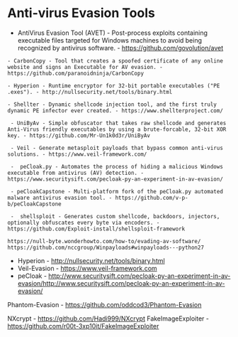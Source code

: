 # Anti-virus Evasion Tools
     
   - AntiVirus Evasion Tool (AVET) - Post-process exploits containing executable files targeted for Windows machines to avoid being recognized by antivirus software. - https://github.com/govolution/avet
   
    - CarbonCopy - Tool that creates a spoofed certificate of any online website and signs an Executable for AV evasion. - https://github.com/paranoidninja/CarbonCopy
    
    - Hyperion - Runtime encryptor for 32-bit portable executables ("PE .exes"). - http://nullsecurity.net/tools/binary.html
    
    - Shellter - Dynamic shellcode injection tool, and the first truly dynamic PE infector ever created. - https://www.shellterproject.com/
    
     - UniByAv - Simple obfuscator that takes raw shellcode and generates Anti-Virus friendly executables by using a brute-forcable, 32-bit XOR key. - https://github.com/Mr-Un1k0d3r/UniByAv
     
     - Veil - Generate metasploit payloads that bypass common anti-virus solutions. - https://www.veil-framework.com/
     
     -  peCloak.py - Automates the process of hiding a malicious Windows executable from antivirus (AV) detection. - https://www.securitysift.com/pecloak-py-an-experiment-in-av-evasion/
     
     - peCloakCapstone - Multi-platform fork of the peCloak.py automated malware antivirus evasion tool. - https://github.com/v-p-b/peCloakCapstone
     
     -  shellsploit - Generates custom shellcode, backdoors, injectors, optionally obfuscates every byte via encoders. -       https://github.com/Exploit-install/shellsploit-framework
    
    https://null-byte.wonderhowto.com/how-to/evading-av-software/
    https://github.com/nccgroup/Winpayloads#winpayloads---python27
   - Hyperion - http://nullsecurity.net/tools/binary.html
   - Veil-Evasion - https://www.veil-framework.com
   -  peCloak - http://www.securitysift.com/pecloak-py-an-experiment-in-av-evasion/http://www.securitysift.com/pecloak-py-an-experiment-in-av-evasion/
   
   Phantom-Evasion - https://github.com/oddcod3/Phantom-Evasion

NXcrypt - https://github.com/Hadi999/NXcrypt
FakeImageExploiter - https://github.com/r00t-3xp10it/FakeImageExploiter

